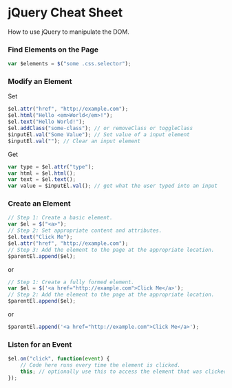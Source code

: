 # jQuery Cheat Sheet
How to use jQuery to manipulate the DOM.

### Find Elements on the Page
```js
var $elements = $("some .css.selector");
```

### Modify an Element
Set

```js
$el.attr("href", "http://example.com");
$el.html("Hello <em>World</em>!");
$el.text("Hello World!");
$el.addClass("some-class"); // or removeClass or toggleClass
$inputEl.val("Some Value"); // Set value of a input element
$inputEl.val(""); // Clear an input element
```

Get

```js
var type = $el.attr("type");
var html = $el.html();
var text = $el.text();
var value = $inputEl.val(); // get what the user typed into an input
```

### Create an Element
```js
// Step 1: Create a basic element.
var $el = $("<a>");
// Step 2: Set appropriate content and attributes.
$el.text("Click Me");
$el.attr("href", "http://example.com");
// Step 3: Add the element to the page at the appropriate location.
$parentEl.append($el);
```

or

```js
// Step 1: Create a fully formed element.
var $el = $('<a href="http://example.com">Click Me</a>');
// Step 2: Add the element to the page at the appropriate location.
$parentEl.append($el);
```

or

```js
$parentEl.append('<a href="http://example.com">Click Me</a>');
```

### Listen for an Event
```js
$el.on("click", function(event) {
    // Code here runs every time the element is clicked.
    this; // optionally use this to access the element that was clicked.
});
```